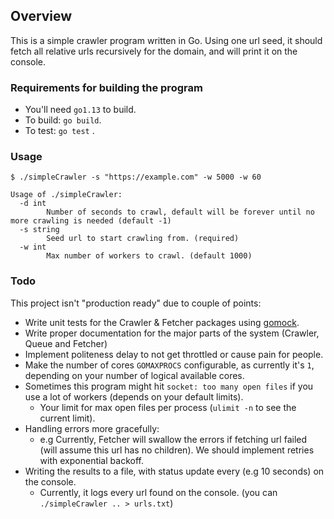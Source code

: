 ## Overview

This is a simple crawler program written in Go. Using one url seed, it should fetch all relative urls recursively for the domain, and will print it on the console.

### Requirements for building the program

- You'll need `go1.13` to build.
- To build:  `go build`.
- To test: `go test` . 


### Usage

```
$ ./simpleCrawler -s "https://example.com" -w 5000 -w 60

Usage of ./simpleCrawler:
  -d int
    	Number of seconds to crawl, default will be forever until no more crawling is needed (default -1)
  -s string
    	Seed url to start crawling from. (required)
  -w int
    	Max number of workers to crawl. (default 1000)
```

### Todo

This project isn't "production ready" due to couple of points:

- Write unit tests for the Crawler & Fetcher packages using [gomock](https://github.com/golang/mock).
- Write proper documentation for the major parts of the system (Crawler, Queue and Fetcher)
- Implement politeness delay to not get throttled or cause pain for people.
- Make the number of cores ```GOMAXPROCS``` configurable, as currently it's ```1```, depending on your number of logical available cores.
- Sometimes this program might hit ```socket: too many open files``` if you use a lot of workers (depends on your default limits).
    - Your limit for max open files per process (```ulimit -n``` to see the current limit).
- Handling errors more gracefully: 
    - e.g Currently, Fetcher will swallow the errors if fetching url failed (will assume this url has no children). We should implement retries with exponential backoff.
- Writing the results to a file, with status update every (e.g 10 seconds) on the console. 
    - Currently, it logs every url found on the console. (you can ``` ./simpleCrawler .. > urls.txt ```)

